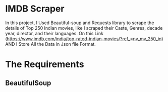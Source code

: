 # IMDB Scraper

In this project, I Used Beautiful-soup and Requests library to scrape the details of Top 250 Indian movies, like I scraped their Caste, Genres, decade year, director, and their languages. On this Link (https://www.imdb.com/india/top-rated-indian-movies/?ref_=nv_mv_250_in) AND I Store All the Data in Json file Format.

# The Requirements

## BeautifulSoup
